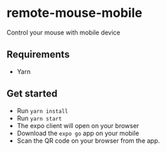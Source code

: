 # remote-mouse-mobile
Control your mouse with mobile device

## Requirements
- Yarn

## Get started
- Run `yarn install`
- Run `yarn start`
- The expo client will open on your browser  
- Download the `expo go` app on your mobile
- Scan the QR code on your browser from the app. 
